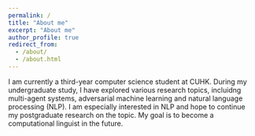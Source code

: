 ```yaml
---
permalink: /
title: "About me"
excerpt: "About me"
author_profile: true
redirect_from: 
  - /about/
  - /about.html
---
```


I am currently a third-year computer science student at CUHK. During my undergraduate study, I have explored various research topics, incluidng multi-agent systems, adversarial machine learning and natural language processing (NLP). I am especially interested in NLP and hope to continue my postgraduate research on the topic. My goal is to become a computational linguist in the future.

